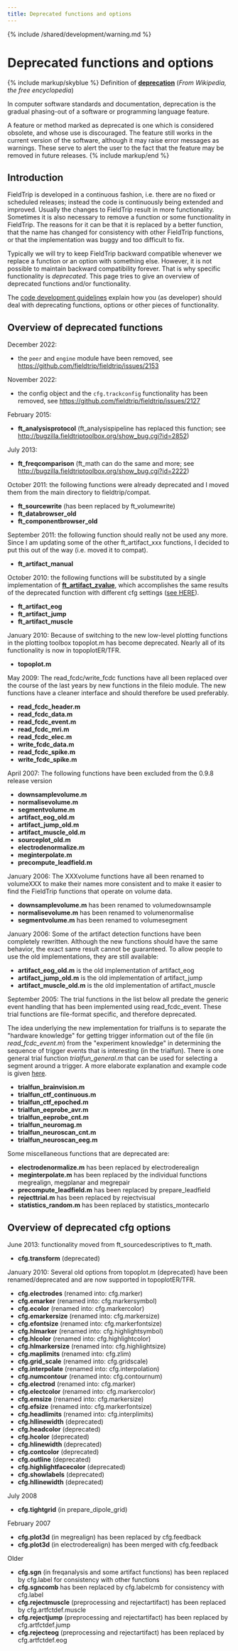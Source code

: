 ```yaml
---
title: Deprecated functions and options
---
```


{% include /shared/development/warning.md %}

# Deprecated functions and options

{% include markup/skyblue %}
Definition of **[deprecation](https://en.wikipedia.org/wiki/Deprecated)**
(_From Wikipedia, the free encyclopedia_)

In computer software standards and documentation, deprecation is the gradual phasing-out of a software or programming language feature.

A feature or method marked as deprecated is one which is considered obsolete, and whose use is discouraged. The feature still works in the current version of the software, although it may raise error messages as warnings. These serve to alert the user to the fact that the feature may be removed in future releases.
{% include markup/end %}

## Introduction

FieldTrip is developed in a continuous fashion, i.e. there are no fixed or scheduled releases; instead the code is continuously being extended and improved. Usually the changes to FieldTrip result in more functionality. Sometimes it is also necessary to remove a function or some functionality in FieldTrip. The reasons for it can be that it is replaced by a better function, that the name has changed for consistency with other FieldTrip functions, or that the implementation was buggy and too difficult to fix.

Typically we will try to keep FieldTrip backward compatible whenever we replace a function or an option with something else. However, it is not possible to maintain backward compatibility forever. That is why specific functionality is _deprecated_. This page tries to give an overview of deprecated functions and/or functionality.

The [code development guidelines](/development/guideline/code?&#document_deprecated_source_code) explain how you (as developer) should deal with deprecating functions, options or other pieces of functionality.

## Overview of deprecated functions

December 2022:

- the `peer` and `engine` module have been removed, see <https://github.com/fieldtrip/fieldtrip/issues/2153>

November 2022:

- the config object and the `cfg.trackconfig` functionality has been removed, see <https://github.com/fieldtrip/fieldtrip/issues/2127>

February 2015:

- **ft_analysisprotocol** (ft_analysispipeline has replaced this function; see <http://bugzilla.fieldtriptoolbox.org/show_bug.cgi?id=2852>)

July 2013:

- **ft_freqcomparison** (ft_math can do the same and more; see <http://bugzilla.fieldtriptoolbox.org/show_bug.cgi?id=2222>)

October 2011: the following functions were already deprecated and I moved them from the main directory to fieldtrip/compat.

- **ft_sourcewrite** (has been replaced by ft_volumewrite)
- **ft_databrowser_old**
- **ft_componentbrowser_old**

September 2011: the following function should really not be used any more. Since I am updating some of the other ft_artifact_xxx functions, I decided to put this out of the way (i.e. moved it to compat).

- **ft_artifact_manual**

October 2010: the following functions will be substituted by a single implementation of **[ft_artifact_zvalue](/reference/ft_artifact_zvalue)**, which accomplishes the same results of the deprecated function with different cfg settings ([see HERE](/tutorial/artifacts)).

- **ft_artifact_eog**
- **ft_artifact_jump**
- **ft_artifact_muscle**

January 2010: Because of switching to the new low-level plotting functions in the plotting toolbox topoplot.m has become deprecated. Nearly all of its functionality is now in topoplotER/TFR.

- **topoplot.m**

May 2009: The read_fcdc/write_fcdc functions have all been replaced over the course of the last years by new functions in the fileio module. The new functions have a cleaner interface and should therefore be used preferably.

- **read_fcdc_header.m**
- **read_fcdc_data.m**
- **read_fcdc_event.m**
- **read_fcdc_mri.m**
- **read_fcdc_elec.m**
- **write_fcdc_data.m**
- **read_fcdc_spike.m**
- **write_fcdc_spike.m**

April 2007: The following functions have been excluded from the 0.9.8 release version

- **downsamplevolume.m**
- **normalisevolume.m**
- **segmentvolume.m**
- **artifact_eog_old.m**
- **artifact_jump_old.m**
- **artifact_muscle_old.m**
- **sourceplot_old.m**
- **electrodenormalize.m**
- **meginterpolate.m**
- **precompute_leadfield.m**

January 2006: The XXXvolume functions have all been renamed to volumeXXX to make their names more consistent and to make it easier to find the FieldTrip functions that operate on volume data.

- **downsamplevolume.m** has been renamed to volumedownsample
- **normalisevolume.m** has been renamed to volumenormalise
- **segmentvolume.m** has been renamed to volumesegment

January 2006: Some of the artifact detection functions have been completely rewritten. Although the new functions should have the same behavior, the exact same result cannot be guaranteed. To allow people to use the old implementations, they are still available:

- **artifact_eog_old.m** is the old implementation of artifact_eog
- **artifact_jump_old.m** is the old implementation of artifact_jump
- **artifact_muscle_old.m** is the old implementation of artifact_muscle

September 2005: The trial functions in the list below all predate the generic event handling that has been implemented using read_fcdc_event. These trial functions are file-format specific, and therefore deprecated.

The idea underlying the new implementation for trialfuns is to separate the "hardware knowledge" for getting trigger information out of the file (in _read_fcdc_event.m_) from the "experiment knowledge" in determining the sequence of trigger events that is interesting (in the trialfun). There is one general trial function _trialfun_general.m_ that can be used for selecting a segment around a trigger. A more elaborate explanation and example code is given [here](/example/trialfun).

- **trialfun_brainvision.m**
- **trialfun_ctf_continuous.m**
- **trialfun_ctf_epoched.m**
- **trialfun_eeprobe_avr.m**
- **trialfun_eeprobe_cnt.m**
- **trialfun_neuromag.m**
- **trialfun_neuroscan_cnt.m**
- **trialfun_neuroscan_eeg.m**

Some miscellaneous functions that are deprecated are:

- **electrodenormalize.m** has been replaced by electroderealign
- **meginterpolate.m** has been replaced by the individual functions megrealign, megplanar and megrepair
- **precompute_leadfield.m** has been replaced by prepare_leadfield
- **rejecttrial.m** has been replaced by rejectvisual
- **statistics_random.m** has been replaced by statistics_montecarlo

## Overview of deprecated cfg options

June 2013: functionality moved from ft_sourcedescriptives to ft_math.

- **cfg.transform** (deprecated)

January 2010: Several old options from topoplot.m (deprecated) have been renamed/deprecated and are now supported in topoplotER/TFR.

- **cfg.electrodes** (renamed into: cfg.marker)
- **cfg.emarker** (renamed into: cfg.markersymbol)
- **cfg.ecolor** (renamed into: cfg.markercolor)
- **cfg.emarkersize** (renamed into: cfg.markersize)
- **cfg.efontsize** (renamed into: cfg.markerfontsize)
- **cfg.hlmarker** (renamed into: cfg.highlightsymbol)
- **cfg.hlcolor** (renamed into: cfg.highlightcolor)
- **cfg.hlmarkersize** (renamed into: cfg.highlightsize)
- **cfg.maplimits** (renamed into: cfg.zlim)
- **cfg.grid_scale** (renamed into: cfg.gridscale)
- **cfg.interpolate** (renamed into: cfg.interpolation)
- **cfg.numcontour** (renamed into: cfg.contournum)
- **cfg.electrod** (renamed into: cfg.marker)
- **cfg.electcolor** (renamed into: cfg.markercolor)
- **cfg.emsize** (renamed into: cfg.markersize)
- **cfg.efsize** (renamed into: cfg.markerfontsize)
- **cfg.headlimits** (renamed into: cfg.interplimits)
- **cfg.hllinewidth** (deprecated)
- **cfg.headcolor** (deprecated)
- **cfg.hcolor** (deprecated)
- **cfg.hlinewidth** (deprecated)
- **cfg.contcolor** (deprecated)
- **cfg.outline** (deprecated)
- **cfg.highlightfacecolor** (deprecated)
- **cfg.showlabels** (deprecated)
- **cfg.hllinewidth** (deprecated)

July 2008

- **cfg.tightgrid** (in prepare_dipole_grid)

February 2007

- **cfg.plot3d** (in megrealign) has been replaced by cfg.feedback
- **cfg.plot3d** (in electroderealign) has been merged with cfg.feedback

Older

- **cfg.sgn** (in freqanalysis and some artifact functions) has been replaced by cfg.label for consistency with other functions
- **cfg.sgncomb** has been replaced by cfg.labelcmb for consistency with cfg.label
- **cfg.rejectmuscle** (preprocessing and rejectartifact) has been replaced by cfg.artfctdef.muscle
- **cfg.rejectjump** (preprocessing and rejectartifact) has been replaced by cfg.artfctdef.jump
- **cfg.rejecteog** (preprocessing and rejectartifact) has been replaced by cfg.artfctdef.eog
